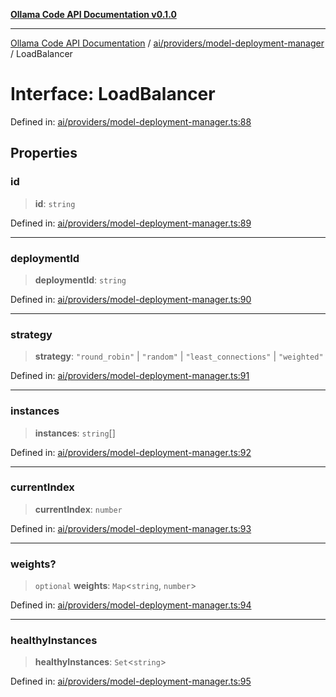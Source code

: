 [**Ollama Code API Documentation v0.1.0**](../../../../README.md)

***

[Ollama Code API Documentation](../../../../modules.md) / [ai/providers/model-deployment-manager](../README.md) / LoadBalancer

# Interface: LoadBalancer

Defined in: [ai/providers/model-deployment-manager.ts:88](https://github.com/erichchampion/ollama-code/blob/5f12b416589e9f978f73e54f8bfc9efaaaa273d1/ollama-code/src/ai/providers/model-deployment-manager.ts#L88)

## Properties

### id

> **id**: `string`

Defined in: [ai/providers/model-deployment-manager.ts:89](https://github.com/erichchampion/ollama-code/blob/5f12b416589e9f978f73e54f8bfc9efaaaa273d1/ollama-code/src/ai/providers/model-deployment-manager.ts#L89)

***

### deploymentId

> **deploymentId**: `string`

Defined in: [ai/providers/model-deployment-manager.ts:90](https://github.com/erichchampion/ollama-code/blob/5f12b416589e9f978f73e54f8bfc9efaaaa273d1/ollama-code/src/ai/providers/model-deployment-manager.ts#L90)

***

### strategy

> **strategy**: `"round_robin"` \| `"random"` \| `"least_connections"` \| `"weighted"`

Defined in: [ai/providers/model-deployment-manager.ts:91](https://github.com/erichchampion/ollama-code/blob/5f12b416589e9f978f73e54f8bfc9efaaaa273d1/ollama-code/src/ai/providers/model-deployment-manager.ts#L91)

***

### instances

> **instances**: `string`[]

Defined in: [ai/providers/model-deployment-manager.ts:92](https://github.com/erichchampion/ollama-code/blob/5f12b416589e9f978f73e54f8bfc9efaaaa273d1/ollama-code/src/ai/providers/model-deployment-manager.ts#L92)

***

### currentIndex

> **currentIndex**: `number`

Defined in: [ai/providers/model-deployment-manager.ts:93](https://github.com/erichchampion/ollama-code/blob/5f12b416589e9f978f73e54f8bfc9efaaaa273d1/ollama-code/src/ai/providers/model-deployment-manager.ts#L93)

***

### weights?

> `optional` **weights**: `Map`\<`string`, `number`\>

Defined in: [ai/providers/model-deployment-manager.ts:94](https://github.com/erichchampion/ollama-code/blob/5f12b416589e9f978f73e54f8bfc9efaaaa273d1/ollama-code/src/ai/providers/model-deployment-manager.ts#L94)

***

### healthyInstances

> **healthyInstances**: `Set`\<`string`\>

Defined in: [ai/providers/model-deployment-manager.ts:95](https://github.com/erichchampion/ollama-code/blob/5f12b416589e9f978f73e54f8bfc9efaaaa273d1/ollama-code/src/ai/providers/model-deployment-manager.ts#L95)

